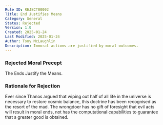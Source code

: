 ```yaml
---
Rule ID: REJECT00002
Title: End Justifies Means
Category: General
Status: Rejected
Version: 1.0
Created: 2025-01-24
Last Modified: 2025-01-24
Author: Tony McLaughlin
Description: Immoral actions are justified by moral outcomes.
---
```


### Rejected Moral Precept
The Ends Justify the Means.

### Rationale for Rejection
Ever since Thanos argued that wiping out half of all life in the universe is necessary to restore cosmic balance, this doctrine has been recognised as the resort of the mad.  The wrongdoer has no gift of foresight that evil acts will result in moral ends, not has the computational capabilities to guarantee that a greater good is obtained.